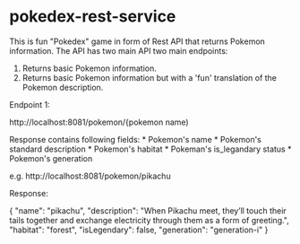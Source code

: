 # pokedex-rest-service

This is fun "Pokedex" game in form of Rest API that returns Pokemon information.
The API has two main API two main endpoints:
1. Returns basic Pokemon information.
2. Returns basic Pokemon information but with a 'fun' translation of the Pokemon description.

Endpoint 1:

http://localhost:8081/pokemon/{pokemon name)

Response contains following fields:
    * Pokemon's name
    * Pokemon's standard description
    * Pokemon's habitat
    * Pokeman's is_legandary status
    * Pokemon's generation

e.g. http://localhost:8081/pokemon/pikachu

Response:

{
"name": "pikachu",
"description": "When Pikachu meet, they’ll touch their tails together and exchange electricity through them as a form of greeting.",
"habitat": "forest",
"isLegendary": false,
"generation": "generation-i"
}








